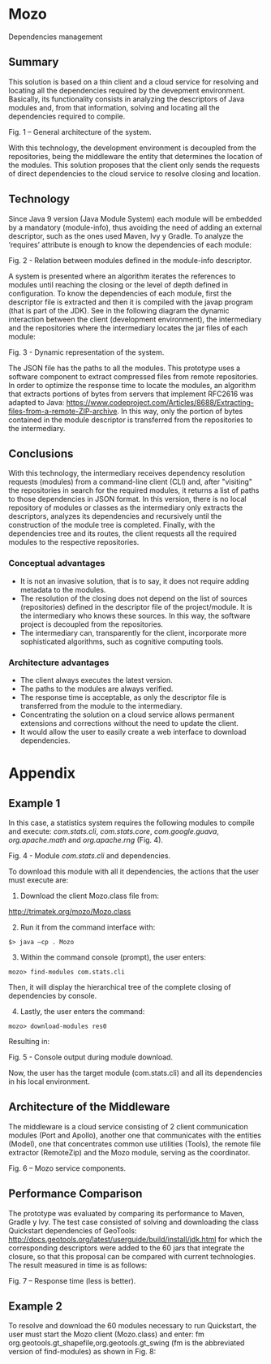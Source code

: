 # Mozo
Dependencies management

## Summary
This solution is based on a thin client and a cloud service for resolving and locating all the dependencies required by the devepment environment. Basically, its functionality consists in analyzing the descriptors of Java modules and, from that information, solving and locating all the dependencies required to compile.



Fig. 1 – General architecture of the system.

With this technology, the development environment is decoupled from the repositories, being the middleware the entity that determines the location of the modules. This solution proposes that the client only sends the requests of direct dependencies to the cloud service to resolve closing and location.

## Technology
Since Java 9 version (Java Module System) each module will be embedded by a mandatory (module-info), thus avoiding the need of adding an external descriptor, such as the ones used Maven, Ivy y Gradle. To analyze the ‘requires’ attribute is enough to know the dependencies of each module:



Fig. 2 - Relation between modules defined in the module-info descriptor.

A system is presented where an algorithm iterates the references to modules until reaching the closing or the level of depth defined in configuration. To know the dependencies of each module, first the descriptor file is extracted and then it is compiled with the javap program (that is part of the JDK). See in the following diagram the dynamic interaction between the client (development environment), the intermediary and the repositories where the intermediary locates the jar files of each module:



Fig. 3 - Dynamic representation of the system.

The JSON file has the paths to all the modules. This prototype uses a software component to extract compressed files from remote repositories. In order to optimize the response time to locate the modules, an algorithm that extracts portions of bytes from servers that implement RFC2616 was adapted to Java: https://www.codeproject.com/Articles/8688/Extracting-files-from-a-remote-ZIP-archive. In this way, only the portion of bytes contained in the module descriptor is transferred from the repositories to the intermediary. 

## Conclusions
With this technology, the intermediary receives dependency resolution requests (modules) from a command-line client (CLI) and, after "visiting" the repositories in search for the required modules, it returns a list of paths to those dependencies in JSON format. In this version, there is no local repository of modules or classes as the intermediary only extracts the descriptors, analyzes its dependencies and recursively until the construction of the module tree is completed.
Finally, with the dependencies tree and its routes, the client requests all the required modules to the respective repositories.

### Conceptual advantages
* It is not an invasive solution, that is to say, it does not require adding metadata to the modules.
* The resolution of the closing does not depend on the list of sources (repositories) defined in the descriptor file of the project/module. It is the intermediary who knows these sources. In this way, the software project is decoupled from the repositories. 
* The intermediary can, transparently for the client, incorporate more sophisticated algorithms, such as cognitive computing tools.

### Architecture advantages
* The client always executes the latest version.
* The paths to the modules are always verified.
* The response time is acceptable, as only the descriptor file is transferred from the module to the intermediary.
* Concentrating the solution on a cloud service allows permanent extensions and corrections without the need to update the client.
* It would allow the user to easily create a web interface to download dependencies.


# Appendix

## Example 1
In this case, a statistics system requires the following modules to compile and execute: *com.stats.cli*, *com.stats.core*, *com.google.guava*, *org.apache.math* and *org.apache.rng* (Fig. 4).


Fig. 4 - Module *com.stats.cli* and dependencies.

To download this module with all it dependencies, the actions that the user must execute are:

1. Download the client Mozo.class file from:

http://trimatek.org/mozo/Mozo.class

2. Run it from the command interface with:

`$> java –cp . Mozo`

3. Within the command console (prompt), the user enters:

`mozo> find-modules com.stats.cli`

Then, it will display the hierarchical tree of the complete closing of dependencies by console.

4. Lastly, the user enters the command:

`mozo> download-modules res0`

Resulting in:


Fig. 5 - Console output during module download.

Now, the user has the target module (com.stats.cli) and all its dependencies in his local environment.

## Architecture of the Middleware
The middleware is a cloud service consisting of 2 client communication modules (Port and Apollo), another one that communicates with the entities (Model), one that concentrates common use utilities (Tools), the remote file extractor (RemoteZip) and the Mozo module, serving as the coordinator.


Fig. 6 – Mozo service components.

## Performance Comparison
The prototype was evaluated by comparing its performance to Maven, Gradle y Ivy. The test case consisted of solving and downloading the class Quickstart dependencies of GeoTools: http://docs.geotools.org/latest/userguide/build/install/jdk.html for which the corresponding descriptors were added to the 60 jars that integrate the closure, so that this proposal can be compared with current technologies.  The result measured in time is as follows:



Fig. 7 – Response time (less is better).


## Example 2
To resolve and download the 60 modules necessary to run Quickstart, the user must start the Mozo client (Mozo.class) and enter:
fm org.geotools.gt_shapefile,org.geotools.gt_swing (fm is the abbreviated version of find-modules) as shown in Fig. 8:





